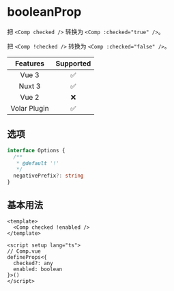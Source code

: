 # booleanProp

<StabilityLevel level="experimental" />

把 `<Comp checked />` 转换为 `<Comp :checked="true" />`。

把 `<Comp !checked />` 转换为 `<Comp :checked="false" />`。

|   Features   |     Supported      |
| :----------: | :----------------: |
|    Vue 3     | :white_check_mark: |
|    Nuxt 3    | :white_check_mark: |
|    Vue 2     |        :x:         |
| Volar Plugin | :white_check_mark: |

## 选项

```ts
interface Options {
  /**
   * @default '!'
   */
  negativePrefix?: string
}
```

## 基本用法

```vue
<template>
  <Comp checked !enabled />
</template>
```

```vue
<script setup lang="ts">
// Comp.vue
defineProps<{
  checked?: any
  enabled: boolean
}>()
</script>
```
